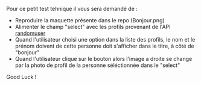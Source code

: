 Pour ce petit test tehnique il vous sera demandé de :

- Reproduire la maquette présente dans le repo (Bonjour.png)
- Alimenter le champ "select" avec les profils provenant de l'API [randomuser](https://randomuser.me/)
- Quand l'utilisateur choisi une option dans la liste des profils, le nom et le prénom doivent de cette personne doit s'afficher dans le titre, à côté de "bonjour"
- Quand l'utilisateur clique sur le bouton alors l'image a droite se change par la photo de profil de la personne séléctionnée dans le "select"

Good Luck !
